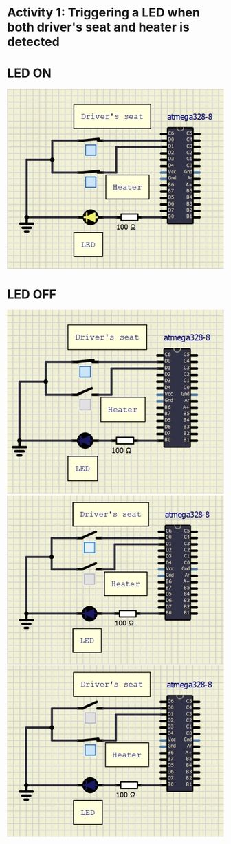 # Activity 1: Triggering a LED when both driver's seat and heater is detected

# LED ON 
![ON](simulation/Actone_ON.png)

# LED OFF 
![OFF](simulation/Actone_OFF1.png)
![OFF](simulation/Actone_OFF2.png)
![OFF](simulation/Actone_OFF3.png)


